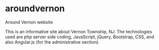# aroundvernon
Around Vernon website

This is an informative site about Vernon Township, NJ. The technologies used are php server side coding, JavaScript, jQuery, Bootstrap, CSS, and also Angular.js (for the administrative section).


